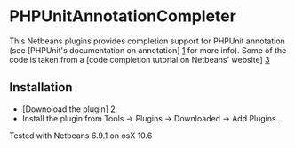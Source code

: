PHPUnitAnnotationCompleter
================

This Netbeans plugins provides completion support for PHPUnit annotation
(see [PHPUnit's documentation on annotation] [1] for more info). Some of the code
is taken from a [code completion tutorial on Netbeans' website] [3]

Installation
------------

 - [Downoload the plugin] [2]
 - Install the plugin from Tools -> Plugins -> Downloaded -> Add Plugins...


Tested with Netbeans 6.9.1 on osX 10.6

[1]: http://www.phpunit.de/manual/current/en/appendixes.annotations.html
[2]: https://github.com/downloads/micheleorselli/PHPUnitAnnotationCompleter/com-micheleorselli-phpunitannotationcompleter.nbm
[3]: http://platform.netbeans.org/tutorials/nbm-code-completion.html
